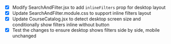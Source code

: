 - [x] Modify SearchAndFilter.jsx to add `inlineFilters` prop for desktop layout
- [x] Update SearchAndFilter.module.css to support inline filters layout
- [x] Update CourseCatalog.jsx to detect desktop screen size and conditionally show filters inline without button
- [x] Test the changes to ensure desktop shows filters side by side, mobile unchanged
